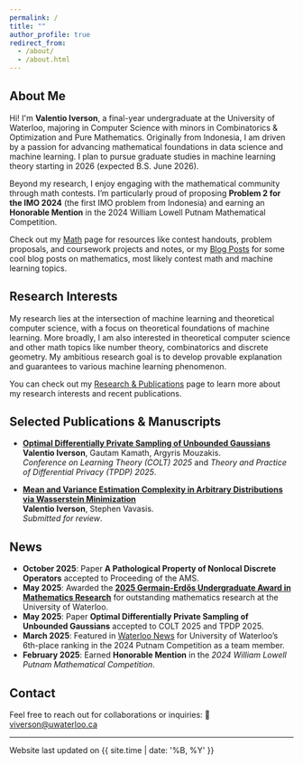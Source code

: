 ```yaml
---
permalink: /
title: ""
author_profile: true
redirect_from: 
  - /about/
  - /about.html
---
```


## About Me

Hi! I'm **Valentio Iverson**, a final-year undergraduate at the University of Waterloo, majoring in Computer Science with minors in Combinatorics & Optimization and Pure Mathematics. Originally from Indonesia, I am driven by a passion for advancing mathematical foundations in data science and machine learning. I plan to pursue graduate studies in machine learning theory starting in 2026 (expected B.S. June 2026).

Beyond my research, I enjoy engaging with the mathematical community through math contests. I’m particularly proud of proposing **Problem 2 for the IMO 2024** (the first IMO problem from Indonesia) and earning an **Honorable Mention** in the 2024 William Lowell Putnam Mathematical Competition. 

Check out my [Math](/math/) page for resources like contest handouts, problem proposals, and coursework projects and notes, or my [Blog Posts](/blog/) for some cool blog posts on mathematics, most likely contest math and machine learning topics.


## Research Interests

My research lies at the intersection of machine learning and theoretical computer science, with a focus on theoretical foundations of machine learning. More broadly, I am also interested in theoretical computer science and other math topics like number theory, combinatorics and discrete geometry. My ambitious research goal is to develop provable explanation and guarantees to various machine learning phenomenon.

You can check out my [Research & Publications](/research/) page to learn more about my research interests and recent publications.

## Selected Publications \& Manuscripts

- [**Optimal Differentially Private Sampling of Unbounded Gaussians**](https://arxiv.org/abs/2503.01766)  
  **Valentio Iverson**, Gautam Kamath, Argyris Mouzakis.  <br>
  *Conference on Learning Theory (COLT) 2025* and *Theory and Practice of Differential Privacy (TPDP) 2025*.

- [**Mean and Variance Estimation Complexity in Arbitrary Distributions via Wasserstein Minimization**](https://arxiv.org/abs/2501.10172)  
  **Valentio Iverson**, Stephen Vavasis. <br>
  *Submitted for review*.

## News
- **October 2025**: Paper **A Pathological Property of Nonlocal Discrete Operators** accepted to Proceeding of the AMS.
- **May 2025**: Awarded the [**2025 Germain-Erdős Undergraduate Award in Mathematics Research**](https://uwaterloo.ca/math/news/valentio-iverson-wins-germain-erdos-undergraduate-award) for outstanding mathematics research at the University of Waterloo.
- **May 2025**: Paper **Optimal Differentially Private Sampling of Unbounded Gaussians** accepted to COLT 2025 and TPDP 2025.
- **March 2025**: Featured in [Waterloo News](https://uwaterloo.ca/math/news/waterloo-ranks-sixth-putnam-competition) for University of Waterloo’s 6th-place ranking in the 2024 Putnam Competition as a team member.
- **February 2025**: Earned **Honorable Mention** in the *2024 William Lowell Putnam Mathematical Competition*.


## Contact

Feel free to reach out for collaborations or inquiries:  📧 [viverson@uwaterloo.ca](mailto:viverson@uwaterloo.ca)

---

<div class="last-updated">Website last updated on {{ site.time | date: '%B, %Y' }}</div>